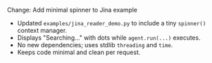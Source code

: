Change: Add minimal spinner to Jina example

- Updated `examples/jina_reader_demo.py` to include a tiny `spinner()` context manager.
- Displays "Searching..." with dots while `agent.run(...)` executes.
- No new dependencies; uses stdlib `threading` and `time`.
- Keeps code minimal and clean per request.
